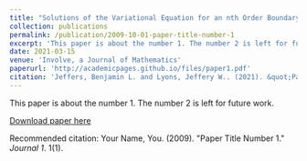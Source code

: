 ```yaml
---
title: "Solutions of the Variational Equation for an nth Order Boundary Value Problem with an Integral Boundary Condition"
collection: publications
permalink: /publication/2009-10-01-paper-title-number-1
excerpt: 'This paper is about the number 1. The number 2 is left for future work.'
date: 2021-03-15
venue: 'Involve, a Journal of Mathematics'
paperurl: 'http://academicpages.github.io/files/paper1.pdf'
citation: 'Jeffers, Benjamin L. and Lyons, Jeffery W.. (2021). &quot;Paper Title Number 1.&quot; <i>Journal 1</i>. 1(1).'
---
```

This paper is about the number 1. The number 2 is left for future work.

[Download paper here](http://academicpages.github.io/files/paper1.pdf)

Recommended citation: Your Name, You. (2009). "Paper Title Number 1." <i>Journal 1</i>. 1(1).